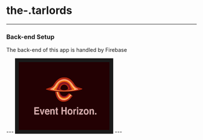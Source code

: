 # the-.tarlords
---
### Back-end Setup
<p>The back-end of this app is handled by Firebase</p>
---
<a href="https://www.youtube.com/watch?v=p0VZrdQXKB4" target="_blank"><img src="https://github.com/mangoinatree/EventHorizon/blob/master/doc/eventHorizon_poster.png" 
alt="IMAGE ALT TEXT HERE" width="240" height="180" border="10" /></a>
---
